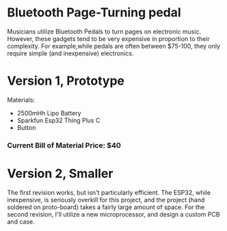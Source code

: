 # Bluetooth Page-Turning pedal
Musicians utilize Bluetooth Pedals to turn pages on electronic music. However, these gadgets tend to be very expensive in proportion to their complexity. For example,while pedals are often between $75-100, they only require simple (and inexpensive) electronics.

#  Version 1, Prototype
Materials:
* 2500mHh Lipo Battery
* Sparkfun Esp32 Thing Plus C
* Button
### Current Bill of Material Price: $40

# Version 2, Smaller
The first revision works, but isn't particularly efficient. The ESP32, while inexpensive, is seriously overkill for this project, and the project (hand soldered on proto-board) takes a fairly large amount of space. 
For the second revision, I'll utilize a new microprocessor, and design a custom PCB and case.
